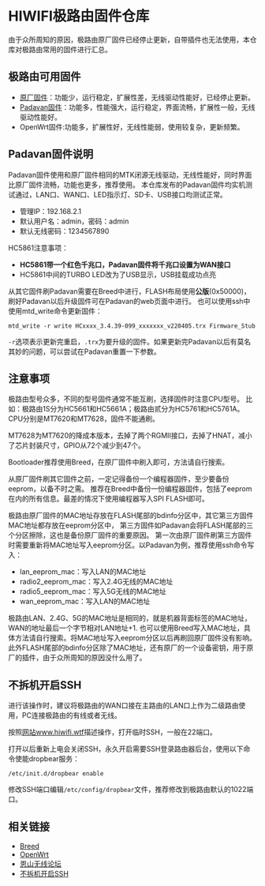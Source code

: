 # HIWIFI极路由固件仓库

由于众所周知的原因，极路由原厂固件已经停止更新，自带插件也无法使用，本仓库对极路由常用的固件进行汇总。

## 极路由可用固件

- [原厂固件](Factory)：功能少，运行稳定，扩展性差，无线驱动性能好，已经停止更新。
- [Padavan固件](Padavan)：功能多，性能强大，运行稳定，界面流畅，扩展性一般，无线驱动性能好。
- OpenWrt固件:功能多，扩展性好，无线性能弱，使用较复杂，更新频繁。

## Padavan固件说明

Padavan固件使用和原厂固件相同的MTK闭源无线驱动，无线性能好，同时界面比原厂固件流畅，功能也更多，推荐使用。
本仓库发布的Padavan固件均实机测试通过，LAN口、WAN口、LED指示灯、SD卡、USB接口均测试正常。

- 管理IP：192.168.2.1
- 默认用户名：admin，密码：admin
- 默认无线密码：1234567890

HC5861注意事项：

- **HC5861带一个红色千兆口，Padavan固件将千兆口设置为WAN接口**
- HC5861中间的TURBO LED改为了USB显示，USB挂载成功点亮

从其它固件刷Padavan需要在Breed中进行，FLASH布局使用**公版**(0x50000)，刷好Padavan以后升级固件可在Padavan的web页面中进行。
也可以使用ssh中使用mtd_write命令更新固件：

`mtd_write -r write HCxxxx_3.4.39-099_xxxxxxx_v220405.trx Firmware_Stub`

`-r`选项表示更新完重启，`.trx`为要升级的固件。如果更新完Padavan以后有莫名其妙的问题，可以尝试在Padavan重置一下参数。

## 注意事项

极路由型号众多，不同的型号固件通常不能互刷，选择固件时注意CPU型号。
比如：极路由1S分为HC5661和HC5661A；极路由贰分为HC5761和HC5761A。CPU分别是MT7620和MT7628，固件不能通刷。

MT7628为MT7620的降成本版本，去掉了两个RGMII接口，去掉了HNAT，减小了芯片封装尺寸，GPIO从72个减少到47个。

Bootloader推荐使用Breed，在原厂固件中刷入即可，方法请自行搜索。

从原厂固件刷其它固件之前，一定记得备份一个编程器固件，至少要备份eeprom，以备不时之需。
推荐在Breed中备份一份编程器固件，包括了eeprom在内的所有信息。最差的情况下使用编程器写入SPI FLASH即可。

极路由原厂固件的MAC地址存放在FLASH尾部的bdinfo分区中，其它第三方固件MAC地址都存放在eeprom分区中，
第三方固件如Padavan会将FLASH尾部的三个分区擦除，这也是备份原厂固件的重要原因。
第一次由原厂固件刷第三方固件时需要重新将MAC地址写入eeprom分区。以Padavan为例，推荐使用ssh命令写入：

- lan_eeprom_mac：写入LAN的MAC地址
- radio2_eeprom_mac：写入2.4G无线的MAC地址
- radio5_eeprom_mac：写入5G无线的MAC地址
- wan_eeprom_mac：写入LAN的MAC地址

极路由LAN、2.4G、5G的MAC地址是相同的，就是机器背面标签的MAC地址，WAN的地址最后一个字节相对LAN地址+1.
也可以使用Breed写入MAC地址，具体方法请自行搜索。将MAC地址写入eeprom分区以后再刷回原厂固件没有影响。
此外FLASH尾部的bdinfo分区除了MAC地址，还有原厂的一个设备密钥，用于原厂的插件，由于众所周知的原因没什么用了。

## 不拆机开启SSH

进行该操作时，建议将极路由的WAN口接在主路由的LAN口上作为二级路由使用，PC连接极路由的有线或者无线。

按照[网站www.hiwifi.wtf](http://www.hiwifi.wtf)描述操作，打开临时SSH，一般在22端口。

打开以后重新上电会关闭SSH，永久开启需要SSH登录路由器后台，使用以下命令使能dropbear服务：

```
/etc/init.d/dropbear enable
```

修改SSH端口编辑`/etc/config/dropbear`文件，推荐修改到极路由默认的1022端口。


## 相关链接

- [Breed](https://breed.hackpascal.net)
- [OpenWrt](https://openwrt.org/)
- [恩山无线论坛](https://www.right.com.cn/forum)
- [不拆机开启SSH](http://www.hiwifi.wtf)